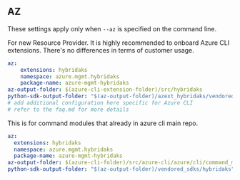 ## AZ

These settings apply only when `--az` is specified on the command line.

For new Resource Provider. It is highly recommended to onboard Azure CLI extensions. There's no differences in terms of customer usage. 

``` yaml $(az) && $(target-mode) != 'core'
az:
    extensions: hybridaks
    namespace: azure.mgmt.hybridaks
    package-name: azure-mgmt-hybridaks
az-output-folder: $(azure-cli-extension-folder)/src/hybridaks
python-sdk-output-folder: "$(az-output-folder)/azext_hybridaks/vendored_sdks/hybridaks"
# add additional configuration here specific for Azure CLI
# refer to the faq.md for more details
```



This is for command modules that already in azure cli main repo. 
``` yaml $(az) && $(target-mode) == 'core'
az:
  extensions: hybridaks
  namespace: azure.mgmt.hybridaks
  package-name: azure-mgmt-hybridaks
az-output-folder: $(azure-cli-folder)/src/azure-cli/azure/cli/command_modules/hybridaks
python-sdk-output-folder: "$(az-output-folder)/vendored_sdks/hybridaks"
``` 